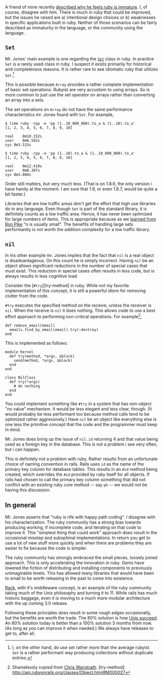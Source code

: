 A friend of mine recently
[described why he feels ruby is immature][devon-immature-ruby].  I, of
course, disagree with him.  There is much in ruby that could be
improved, but the issues he raised are a) intentional design choices
or b) weaknesses in specific applications built in ruby.  Neither of
those scenarios can be fairly described as immaturity in the language,
or the community using the language.

[devon-immature-ruby]: http://www.evilsoft.org/2010/06/30/why-i-view-ruby-as-immature

`Set`
-----

Mr. Jones' main example is one regarding the [`Set`][set] class in
ruby.  In practice `Set` is a rarely used class in ruby.  I suspect it
exists primarily for historical and completeness reasons.  It is
rather rare to see idiomatic ruby that utilizes `Set`.[^i-use-it]

[set]: http://ruby-doc.org/core/classes/Set.html

This is possible because `Array` provides a rather complete
implementation of basic set operations.  Rubyist are very accustom to
using arrays. So is more common to just use the set operator on arrays
rather than converting an array into a sets.

The set operations on `Array` do not have the same performance
characteristics mr. Jones found with `Set`.  For example,

    $ time ruby -rpp -e 'pp (1..10_000_000).to_a & (1..10).to_a'
    [1, 2, 3, 4, 5, 6, 7, 8, 9, 10]
    
    real	0m10.152s
    user	0m6.592s
    sys	0m3.515s
    
    $ time ruby -rpp -e 'pp (1..10).to_a & (1..10_000_000).to_a'
    [1, 2, 3, 4, 5, 6, 7, 8, 9, 10]
    
    real	0m12.410s
    user	0m8.397s
    sys	0m3.860s

Order still matters, but very much less.  (That is on 1.8.6, the
only version i have handy at the moment.  I am sure that 1.9, or even
1.8.7, would be quite a bit faster.)

Libraries that are low traffic areas don't get the effort that high
use libraries do in any language.  Even though `Set` is part of the
standard library, it is definitely counts as a low traffic area.
Hence, it has never been optimized for large numbers of items.  This
is appropriate because as we [learned from Ron Pike][unix] "n is
usually small".  The benefits of handling large sets performantly is
not worth the addition complexity for a low traffic library.

[unix]: http://www.faqs.org/docs/artu/ch01s06.html

[^i-use-it]: I, on the other hand, do use set rather more than the
  average rubyist. `Set` is a rather performant way producing collections
  without duplicate entries.

`nil`
---

In his other example mr. Jones implies that the fact that `nil` is a
real object is disadvantageous.  On this count he is simply incorrect.
Having `nil` be an object allows significant reductions in the number
of special cases that must exist.  This reduction in special cases
often results in less code, but is always results in less cognitive
load.

Consider the [`#try`][try-method] in ruby.  While not my favorite
implementation of this concept, it is still a powerful idiom for
removing clutter from the code.

`#try` executes the specified method on the receive, unless the
receiver is `nil`.  When the receive is `nil` it does nothing. This
allows code to use a best effort approach to performing non-critical
operations.  For example[^try-example],

    def remove_email(email)                                                                                         
      emails.find_by_email(email).try(:destroy)                                                                     
    end  

This is implemented as follows:

    module Kernel
      def try(method, *args, &block)
        send(method, *args, &block)
      end
    end
   
    class NilClass
      def try(*args)
        # do nothing
      end
    end

You could implement something like `#try` in a system that has
non-object "no value" mechanism.  It would be less elegant and less
clear, though.  (It would probably be less performant too because
method calls tend to be optimized rather aggressively.)  Have `nil` be
an object like everything else is one less the primitive concept that
the code and the programmer must keep in mind.

Mr. Jones does bring up the issue of `nil.id` returning 4 and that
value being used as a foreign key in the database.  This is not a
problem i see very often, but i can happen.

This is definitely not a problem with ruby.  Rather results from an
unfortunate choice of naming convention in rails.  Rails uses `id` as
the name of the primary key column for database tables.  This results
in an `#id` method being created, which overrides the `#id` provided by
ruby itself for all objects.  If rails had chosen to call the primary
key column something that did not conflict with an existing ruby core
method -- say `pk` -- we would not be having this discussion.

[^try-example]: Shamelessly copied from [Chris Wanstrath](http://ozmm.org/posts/try.html).
[try-method]: http://api.rubyonrails.org/classes/Object.html#M000027

In general
----

Mr. Jones asserts that "ruby is rife with happy path coding".  I
disagree with his characterization.  The ruby community has a strong
bias towards producing working, if incomplete code, and iterating on
that code to improve it.  This "simplest thing that could work"
approach does result in the occasional misstep and suboptimal
implementations.  In return you get to use a lot of new stuff more
quickly and when there are problems they are easier to fix because the
code is simpler.

The ruby community has strongly embraced the small pieces, loosely
joined approach.  This is only accelerating the innovation in ruby.
Gems have lowered the fiction of distributing and installing
components to previously unimaginable levels.  This has allowed many
libraries that would have been to small to be worth releasing in the
past to come into existence.

[Rack][], with it's middleware concept, is an example of the ruby
community taking much of the Unix philosophy and turning it to 11.
While rails has much historic baggage, even it is moving to a much
more modular architecture with the up coming 3.0 release.

[rack]: http://rack.rubyforge.org/

Following these principles does result in some rough edges
occasionally, but the benefits are worth the trade.  The 80% solution
is how [Unix succeed][worse-is-better].  An 80% solution today is
better than a 100% solution 3 months from now.  (As long as you can
improve it when needed.)  We always have releases to get to, after all.

[worse-is-better]: http://naggum.no/worse-is-better.html
